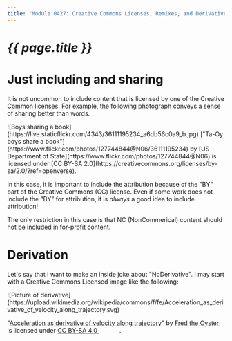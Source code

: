 ```yaml
---
title: "Module 0427: Creative Commons Licenses, Remixes, and Derivative"
---
```


# _{{ page.title }}_

# Just including and sharing

It is not uncommon to include content that is licensed by one of the Creative Common licenses. For example, the following photograph conveys a sense of sharing better than words.

<div markdown="1">
![Boys sharing a book](https://live.staticflickr.com/4343/36111195234_a6db56c0a9_b.jpg)
["Ta-Oy boys share a book"](https://www.flickr.com/photos/127744844@N06/36111195234) by [US Department of State](https://www.flickr.com/photos/127744844@N06) is licensed under [CC BY-SA 2.0](https://creativecommons.org/licenses/by-sa/2.0/?ref=openverse).
</div>

In this case, it is important to include the attribution because of the "BY" part of the Creative Commons (CC) license. Even if some work does not include the "BY" for attribution, it is *always* a good idea to include attribution!

The only restriction in this case is that NC (NonCommerical) content should not be included in for-profit content.

# Derivation

Let's say that I want to make an inside joke about "NoDerivative". I may start with a Creative Commons Licensed image like the following:

<div markdown="1">
![Picture of derivative](https://upload.wikimedia.org/wikipedia/commons/f/fe/Acceleration_as_derivative_of_velocity_along_trajectory.svg)
<p class="attribution">"<a rel="noopener noreferrer" href="https://commons.wikimedia.org/w/index.php?curid=36419077">Acceleration as derivative of velocity along trajectory</a>" by <a rel="noopener noreferrer" href="https://commons.wikimedia.org/wiki/User:Fred_the_Oyster">Fred the Oyster</a> is licensed under <a rel="noopener noreferrer" href="https://creativecommons.org/licenses/by-sa/4.0/?ref=openverse">CC BY-SA 4.0 <img src="https://mirrors.creativecommons.org/presskit/icons/cc.svg" style="height: 1em; margin-right: 0.125em; display: inline;" /><img src="https://mirrors.creativecommons.org/presskit/icons/by.svg" style="height: 1em; margin-right: 0.125em; display: inline;" /><img src="https://mirrors.creativecommons.org/presskit/icons/sa.svg" style="height: 1em; margin-right: 0.125em; display: inline;" /></a>.</p>
</div>


